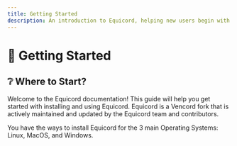 ```yaml
---
title: Getting Started
description: An introduction to Equicord, helping new users begin with installation and usage.
---
```


# 🎯 Getting Started

## ❔ Where to Start?

Welcome to the Equicord documentation! This guide will help you get started with installing and using Equicord. Equicord is a Vencord fork that is actively maintained and updated by the Equicord team and contributors.

You have the ways to install Equicord for the 3 main Operating Systems: Linux, MacOS, and Windows.
